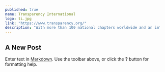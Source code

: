```yaml
---
published: true
name: Transparency International
logo: ti.jpg
link: "https://www.transparency.org/"
description: "With more than 100 national chapters worldwide and an international secretariat in Berlin, TI works with partners in government, business and civil society to put effective measures in place to tackle corruption."
---
```


## A New Post

Enter text in [Markdown](http://daringfireball.net/projects/markdown/). Use the toolbar above, or click the **?** button for formatting help.
